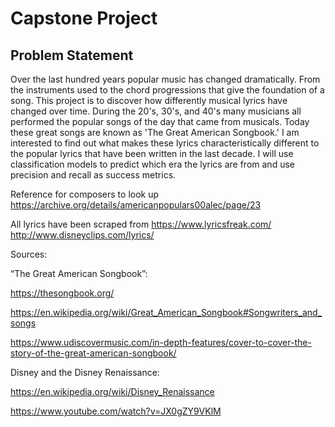 # Capstone Project

## Problem Statement

Over the last hundred years popular music has changed dramatically. From the instruments used to the chord progressions that give the foundation of a song. This project is to discover how differently musical lyrics have changed over time. During the 20's, 30's, and 40's many musicians all performed the popular songs of the day that came from musicals. Today these great songs are known as 'The Great American Songbook.' I am interested to find out what makes these lyrics characteristically different to the popular lyrics that have been written in the last decade. I will use classification models to predict which era the lyrics are from and use precision and recall as success metrics. 

Reference for composers to look up https://archive.org/details/americanpopulars00alec/page/23

All lyrics have been scraped from 
https://www.lyricsfreak.com/
http://www.disneyclips.com/lyrics/

Sources:

“The Great American Songbook”:

https://thesongbook.org/

https://en.wikipedia.org/wiki/Great_American_Songbook#Songwriters_and_songs

https://www.udiscovermusic.com/in-depth-features/cover-to-cover-the-story-of-the-great-american-songbook/

Disney and the Disney Renaissance:

https://en.wikipedia.org/wiki/Disney_Renaissance

https://www.youtube.com/watch?v=JX0gZY9VKlM
